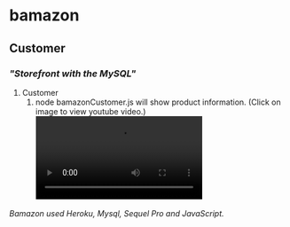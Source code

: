 # bamazon

## **Customer**

### *"Storefront with the MySQL"*

1. Customer 
      1. node bamazonCustomer.js will show product information. 
      (Click on image to view youtube video.)
![alt text](file:///Users/Nicole/Downloads/Apr%2020%202019%206_26%20PM.webm)


*Bamazon used Heroku, Mysql, Sequel Pro and JavaScript.*
      
